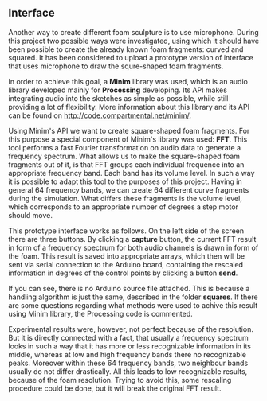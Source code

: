 ## Interface

Another way to create different foam sculpture is to use microphone. During this project two possible ways were investigated, using which it should have been possible to create the already known foam fragments: curved and squared. It has been considered to upload a prototype version of interface that uses microphone to draw the squre-shaped foam fragments.

In order to achieve this goal, a **Minim** library was used, which is an audio library developed mainly for **Processing** developing. Its API makes integrating audio into the sketches as simple as possible, while still providing a lot of flexibility. More information about this library and its API can be found on http://code.compartmental.net/minim/.

Using Minim's API we want to create square-shaped foam fragments. For this purpose a special component of Minim's library was used: **FFT**. This tool performs a fast Fourier transformation on audio data to generate a frequency spectrum. What allows us to make the square-shaped foam fragments out of it, is that FFT groups each individual frequence into an appropriate frequency band. Each band has its volume level. In such a way it is possible to adapt this tool to the purposes of this project. Having in general 64 frequency bands, we can create 64 different curve fragments during the simulation. What differs these fragments is the volume level, which corresponds to an appropriate number of degrees a step motor should move.

This prototype interface works as follows. On the left side of the screen there are three buttons. By clicking a **capture** button, the current FFT result in form of a frequency spectrum for both audio channels is drawn in form of the foam. This result is saved into appropriate arrays, which then will be sent via serial connection to the Arduino board, containing the rescaled information in degrees of the control points by clicking a button **send**.

If you can see, there is no Arduino source file attached. This is because a handling algorithm is just the same, described in the folder **squares**. If there are some questions regarding what methods were used to achive this result using Minim library, the Processing code is commented.

Experimental results were, however, not perfect because of the resolution. But it is directly connected with a fact, that usually a frequency spectrum looks in such a way that it has more or less recognizable information in its middle, whereas at low and high frequency bands there no recognizable peaks. Moreover within these 64 frequency bands, two neighbour bands usually do not differ drastically. All this leads to low recognizable results, because of the foam resolution. Trying to avoid this, some rescaling procedure could be done, but it will break the original FFT result.
